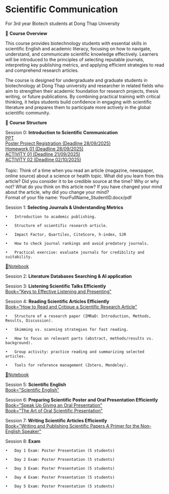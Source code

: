# Scientific Communication
For 3rd year Biotech students at Dong Thap University

🎯 **Course Overview**

This course provides biotechnology students with essential skills in scientific English and academic literacy, focusing on how to navigate, understand, and communicate scientific knowledge effectively. Learners will be introduced to the principles of selecting reputable journals, interpreting key publishing metrics, and applying efficient strategies to read and comprehend research articles.

The course is designed for undergraduate and graduate students in biotechnology at Dong Thap university and researcher in related fields who aim to strengthen their academic foundation for research projects, thesis writing, or future publications. By combining practical training with critical thinking, it helps students build confidence in engaging with scientific literature and prepares them to participate more actively in the global scientific community.

📅 **Course Structure**

Session 0: **Introduction to Scientific Communication**\
		[PPT](https://github.com/luuloi/Scientific-Communication/blob/main/Lecture_overview_2025Sept20.pptx) \
    	[Poster Project Registration (Deadline 28/09/2025)](https://docs.google.com/spreadsheets/d/12YpEbNySqHpNNADEDEMcw-C-NgWBQZ193iHrRU0h5Js/edit?usp=sharing) \
		[Homework 01 (Deadline 28/09/2025)](https://github.com/luuloi/Scientific-Communication/blob/main/Homework01.pptx)\
    	[ACTIVITY 01 (Deadline 21/09/2025)](images/Journal_metrics/qr_preassessment.png)\
		[ACTIVITY 02 (Deadline 02/10/2025)](https://drive.google.com/drive/folders/1E6ef-1Vh0rlZMXmhc8RRwWs6CTm8welf?usp=sharing)\
		\
		Topic: Think of a time when you read an article (magazine, newspaper, online source) about a science or health topic. What did you learn from this article? Did you consider it to be credible source at the time? Why or why not? What do you think on this article now? If you have changed your mind about the article, why did you change your mind?\
		Format of your file name: YourFullName_StudentID.docx/pdf

Session 1: **Selecting Journals & Understanding Metrics**

 	•	Introduction to academic publishing.

 	•	Structure of scientific research article.

 	•	Impact Factor, Quartiles, CiteScore, h-index, SJR  

 	•	How to check journal rankings and avoid predatory journals.

 	•	Practical exercise: evaluate journals for credibility and suitability.

  [📓Notebook](https://github.com/luuloi/Scientific-Communication/blob/main/Journal_metrrics.ipynb)
	
Session 2: **Literature Databases Searching & AI application**

Session 3: **Listening Scientific Talks Efficiently**\
	[Book="Keys to Effective Listening and Presenting"](Keys_to_Effective_Listening_and_Presenting.pdf)

Session 4: **Reading Scientific Articles Efficiently**\
	[Book="How to Read and Critique a Scientific Research Article"](How_to_Read_and_Critique_a_Scientific_Research_Article_Notes_to_Guide_Students_Reading_Primary_Literature.pdf)
	
	•	Structure of a research paper (IMRaD: Introduction, Methods, Results, Discussion).

	•	Skimming vs. scanning strategies for fast reading.

	•	How to focus on relevant parts (abstract, methods/results vs. background).

	•	Group activity: practice reading and summarizing selected articles.

	•	Tools for reference management (Zotero, Mendeley).

[📓Notebook](https://github.com/luuloi/Scientific-Communication/blob/main/paper_tructures.ipynb)

Session 5: **Scientific English** \
	[Book="Scientific English"](Scientific_English_A_Guide_for_Scientists.pdf)
 
Session 6: **Preparing Scientific Poster and Oral Presentation Efficiently** \
	[Book="Speak Up Giving an Oral Presentation"](Speak_Up_Giving_an_Oral_Presentation.pdf)\
 	[Book="The Art of Oral Scientific Presentation"](The_Art_of_Oral_Scientific_Presentation.pdf)

Session 7: **Writing Scientific Articles Efficiently**\
	[Book="Writing and Publishing Scientific Papers A Primer for the Non-English Speaker"](Writing_and_Publishing_Scientific_Papers_A_Primer_for_the_Non-English_Speaker.pdf)
 
Session 8: **Exam**

	•	Day 1 Exam: Poster Presentation (5 students)
 
	•	Day 2 Exam: Poster Presentation (5 students)
 
	•	Day 3 Exam: Poster Presentation (5 students)
 
	•	Day 4 Exam: Poster Presentation (5 students)

 	•	Day 5 Exam: Poster Presentation (5 students)
